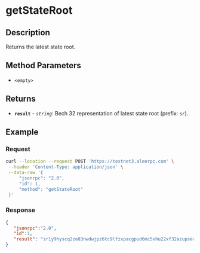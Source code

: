 # getStateRoot

## Description

Returns the latest state root.

## Method Parameters

- `<empty>`

## Returns

- **`result`** - *`string`*: Bech 32 representation of latest state root (prefix: `sr`).

## Example

### Request

```bash
curl --location --request POST 'https://testnet3.aleorpc.com' \
 --header 'Content-Type: application/json' \
 --data-raw '{
     "jsonrpc": "2.0",
     "id": 1,
     "method": "getStateRoot"
 }'
```

### Response

```json
{
   "jsonrpc":"2.0",
   "id":1,
   "result": "sr1y9hyscq2ze83nwdwjpz6tc9lfzxpacgpud6mc5xhu22xf32azupserq7ys"
}
```
